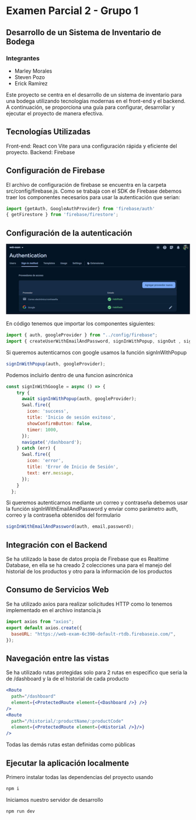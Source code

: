 # Examen Parcial 2 - Grupo 1
## Desarrollo de un Sistema de Inventario de Bodega
### Integrantes
- Marley Morales
- Steven Pozo
- Erick Ramírez

Este proyecto se centra en el desarrollo de un sistema de inventario para una bodega utilizando tecnologías modernas en el front-end y el backend. A continuación, se proporciona una guía para configurar, desarrollar y ejecutar el proyecto de manera efectiva.

## Tecnologías Utilizadas
Front-end: React con Vite para una configuración rápida y eficiente del proyecto.
Backend: Firebase

## Configuración de Firebase
El archivo de configuración de firebase se encuentra en la carpeta src/config/firebase.js.
Como se trabaja con el SDK de Firebase debemos traer los componentes necesarios para usar la autenticación que serian:  
```jsx
import {getAuth, GoogleAuthProvider} from 'firebase/auth'
{ getFirestore } from 'firebase/firestore';
```

## Configuración de la autenticación 
![Dentro de firebase debemos habilitar los proveedores que queramos, en este caso solo se usa el proveedor de email y Google](images/proveedores2.JPG) 

En código tenemos que importar los componentes siguientes:
```jsx
import { auth, googleProvider } from "../config/firebase";
import { createUserWithEmailAndPassword, signInWithPopup, signOut , signInWithEmailAndPassword} from "firebase/auth";
```

Si queremos autenticarnos con google usamos la función signInWithPopup
```js
signInWithPopup(auth, googleProvider);
```
Podemos incluirlo dentro de una funcion asincrónica
```js
const signInWithGoogle = async () => {
    try {
      await signInWithPopup(auth, googleProvider);
      Swal.fire({
        icon: 'success',
        title: 'Inicio de sesión exitoso',
        showConfirmButton: false,
        timer: 1000,
      });
      navigate('/dashboard');
    } catch (err) {
      Swal.fire({
        icon: 'error',
        title: 'Error de Inicio de Sesión',
        text: err.message,
      });
    }
  };
```

Si queremos autenticarnos mediante un correo y contraseña debemos usar la función signInWithEmailAndPassword y enviar como parámetro auth, correo y la contraseña obtenidos del formulario
```js
signInWithEmailAndPassword(auth, email,password);
```

## Integración con el Backend
Se ha utilizado la base de datos propia de Firebase que es Realtime Database, en ella se ha creado 2 colecciones una para el manejo del historial de los productos y otro para la información de los productos

## Consumo de Servicios Web
Se ha utilizado axios para realizar solicitudes HTTP como lo tenemos implementado en el archivo instancia.js
```js
import axios from "axios";
export default axios.create({
  baseURL: "https://web-exam-6c390-default-rtdb.firebaseio.com/",
});
```

## Navegación entre las vistas
Se ha utilizado rutas protegidas solo para 2 rutas en especifico que seria la de /dashboard y la de el historial de cada producto
```jsx
<Route
  path="/dashboard"
  element={<ProtectedRoute element={<Dashboard />} />}
/>
<Route
  path="/historial/:productName/:productCode"
  element={<ProtectedRoute element={<Historial />}/>}
/>
```
Todas las demás rutas estan definidas como públicas


## Ejecutar la aplicación localmente
Primero instalar todas las dependencias del proyecto usando
```bash
npm i
```
Iniciamos nuestro servidor de desarrollo
```bash
npm run dev
```
